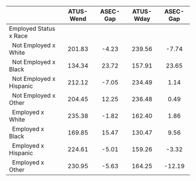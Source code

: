 
|                      |    ATUS-Wend |     ASEC-Gap |    ATUS-Wday |     ASEC-Gap |
| -------------------- | :----------: | :----------: | :----------: | :----------: |
| Employed Status x Race |              |              |              |              |
| &nbsp;&nbsp;Not Employed x White |       201.83 |        -4.23 |       239.56 |        -7.74 |
| &nbsp;&nbsp;Not Employed x Black |       134.34 |        23.72 |       157.91 |        23.65 |
| &nbsp;&nbsp;Not Employed x Hispanic |       212.12 |        -7.05 |       234.49 |         1.14 |
| &nbsp;&nbsp;Not Employed x Other |       204.45 |        12.25 |       236.48 |         0.49 |
| &nbsp;&nbsp;Employed x White |       235.38 |        -1.82 |       162.40 |         1.86 |
| &nbsp;&nbsp;Employed x Black |       169.85 |        15.47 |       130.47 |         9.56 |
| &nbsp;&nbsp;Employed x Hispanic |       224.61 |        -5.01 |       159.26 |        -3.32 |
| &nbsp;&nbsp;Employed x Other |       230.95 |        -5.63 |       164.25 |       -12.19 |

